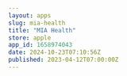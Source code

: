 ```yaml
---
layout: apps
slug: mia-health
title: "MIA Health"
store: apple
app_id: 1658974043
date: 2024-10-23T07:10:56Z
published: 2023-04-12T07:00:00Z
---
```


